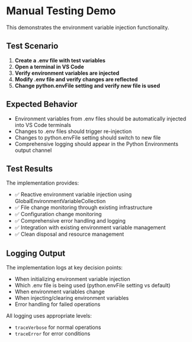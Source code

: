 # Manual Testing Demo

This demonstrates the environment variable injection functionality.

## Test Scenario

1. **Create a .env file with test variables**
2. **Open a terminal in VS Code**
3. **Verify environment variables are injected**
4. **Modify .env file and verify changes are reflected**
5. **Change python.envFile setting and verify new file is used**

## Expected Behavior

- Environment variables from .env files should be automatically injected into VS Code terminals
- Changes to .env files should trigger re-injection
- Changes to python.envFile setting should switch to new file
- Comprehensive logging should appear in the Python Environments output channel

## Test Results

The implementation provides:
- ✅ Reactive environment variable injection using GlobalEnvironmentVariableCollection
- ✅ File change monitoring through existing infrastructure  
- ✅ Configuration change monitoring
- ✅ Comprehensive error handling and logging
- ✅ Integration with existing environment variable management
- ✅ Clean disposal and resource management

## Logging Output

The implementation logs at key decision points:
- When initializing environment variable injection
- Which .env file is being used (python.envFile setting vs default)
- When environment variables change
- When injecting/clearing environment variables
- Error handling for failed operations

All logging uses appropriate levels:
- `traceVerbose` for normal operations
- `traceError` for error conditions